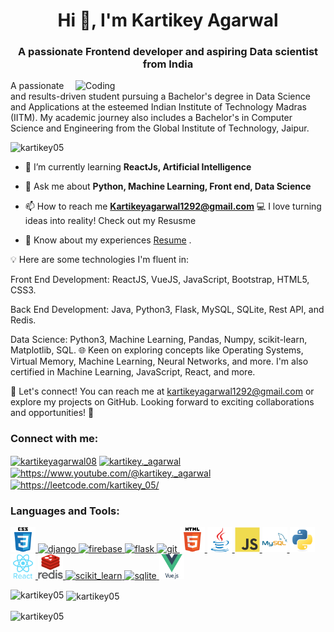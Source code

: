 <h1 align="center">Hi 👋, I'm Kartikey Agarwal</h1>
<h3 align="center">A passionate Frontend developer and aspiring Data scientist from India</h3>
<img align="right" alt="Coding" width="400" src="https://img.freepik.com/free-vector/hacker-operating-laptop-cartoon-icon-illustration-technology-icon-concept-isolated-flat-cartoon-style_138676-2387.jpg?size=338&ext=jpg&ga=GA1.1.1448711260.1707004800&semt=sph">

A passionate and results-driven student pursuing a Bachelor's degree in Data Science and Applications at the esteemed Indian Institute of Technology Madras (IITM). My academic journey also includes a Bachelor's in Computer Science and Engineering from the Global Institute of Technology, Jaipur.
<p align="left"> <img src="https://komarev.com/ghpvc/?username=kartikey05&label=Profile%20views&color=0e75b6&style=flat" alt="kartikey05" /> </p>

- 🌱 I’m currently learning **ReactJs, Artificial Intelligence**

- 💬 Ask me about **Python, Machine Learning, Front end, Data Science**

- 📫 How to reach me **Kartikeyagarwal1292@gmail.com**
💻 I love turning ideas into reality! Check out my Resusme
- 📄 Know about my experiences [Resume](https://drive.google.com/file/d/1KZardGsUqBF_24w-tq0msh_QA2GXDld_/view?usp=sharing) . 

💡 Here are some technologies I'm fluent in:

Front End Development: ReactJS, VueJS, JavaScript, Bootstrap, HTML5, CSS3.

Back End Development: Java, Python3, Flask, MySQL, SQLite, Rest API, and Redis.

Data Science: Python3, Machine Learning, Pandas, Numpy, scikit-learn, Matplotlib, SQL.
🌐 Keen on exploring concepts like Operating Systems, Virtual Memory, Machine Learning, Neural Networks, and more. I'm also certified in Machine Learning, JavaScript, React, and more.

🤝 Let's connect! You can reach me at kartikeyagarwal1292@gmail.com or explore my projects on GitHub. Looking forward to exciting collaborations and opportunities! 🚀
<h3 align="left">Connect with me:</h3>
<p align="left">
<a href="https://linkedin.com/in/kartikeyagarwal08" target="blank"><img align="center" src="https://raw.githubusercontent.com/rahuldkjain/github-profile-readme-generator/master/src/images/icons/Social/linked-in-alt.svg" alt="kartikeyagarwal08" height="30" width="40" /></a>
<a href="https://instagram.com/kartikey._agarwal" target="blank"><img align="center" src="https://raw.githubusercontent.com/rahuldkjain/github-profile-readme-generator/master/src/images/icons/Social/instagram.svg" alt="kartikey._agarwal" height="30" width="40" /></a>
<a href="https://www.youtube.com/c/https://www.youtube.com/@kartikey._agarwal" target="blank"><img align="center" src="https://raw.githubusercontent.com/rahuldkjain/github-profile-readme-generator/master/src/images/icons/Social/youtube.svg" alt="https://www.youtube.com/@kartikey._agarwal" height="30" width="40" /></a>
<a href="https://www.leetcode.com/https://leetcode.com/kartikey_05/" target="blank"><img align="center" src="https://raw.githubusercontent.com/rahuldkjain/github-profile-readme-generator/master/src/images/icons/Social/leet-code.svg" alt="https://leetcode.com/kartikey_05/" height="30" width="40" /></a>
</p>

<h3 align="left">Languages and Tools:</h3>
<p align="left"> <a href="https://www.w3schools.com/css/" target="_blank" rel="noreferrer"> <img src="https://raw.githubusercontent.com/devicons/devicon/master/icons/css3/css3-original-wordmark.svg" alt="css3" width="40" height="40"/> </a> <a href="https://www.djangoproject.com/" target="_blank" rel="noreferrer"> <img src="https://cdn.worldvectorlogo.com/logos/django.svg" alt="django" width="40" height="40"/> </a> <a href="https://firebase.google.com/" target="_blank" rel="noreferrer"> <img src="https://www.vectorlogo.zone/logos/firebase/firebase-icon.svg" alt="firebase" width="40" height="40"/> </a> <a href="https://flask.palletsprojects.com/" target="_blank" rel="noreferrer"> <img src="https://www.vectorlogo.zone/logos/pocoo_flask/pocoo_flask-icon.svg" alt="flask" width="40" height="40"/> </a> <a href="https://git-scm.com/" target="_blank" rel="noreferrer"> <img src="https://www.vectorlogo.zone/logos/git-scm/git-scm-icon.svg" alt="git" width="40" height="40"/> </a> <a href="https://www.w3.org/html/" target="_blank" rel="noreferrer"> <img src="https://raw.githubusercontent.com/devicons/devicon/master/icons/html5/html5-original-wordmark.svg" alt="html5" width="40" height="40"/> </a> <a href="https://www.java.com" target="_blank" rel="noreferrer"> <img src="https://raw.githubusercontent.com/devicons/devicon/master/icons/java/java-original.svg" alt="java" width="40" height="40"/> </a> <a href="https://developer.mozilla.org/en-US/docs/Web/JavaScript" target="_blank" rel="noreferrer"> <img src="https://raw.githubusercontent.com/devicons/devicon/master/icons/javascript/javascript-original.svg" alt="javascript" width="40" height="40"/> </a> <a href="https://www.mysql.com/" target="_blank" rel="noreferrer"> <img src="https://raw.githubusercontent.com/devicons/devicon/master/icons/mysql/mysql-original-wordmark.svg" alt="mysql" width="40" height="40"/> </a> <a href="https://www.python.org" target="_blank" rel="noreferrer"> <img src="https://raw.githubusercontent.com/devicons/devicon/master/icons/python/python-original.svg" alt="python" width="40" height="40"/> </a> <a href="https://reactjs.org/" target="_blank" rel="noreferrer"> <img src="https://raw.githubusercontent.com/devicons/devicon/master/icons/react/react-original-wordmark.svg" alt="react" width="40" height="40"/> </a> <a href="https://redis.io" target="_blank" rel="noreferrer"> <img src="https://raw.githubusercontent.com/devicons/devicon/master/icons/redis/redis-original-wordmark.svg" alt="redis" width="40" height="40"/> </a> <a href="https://scikit-learn.org/" target="_blank" rel="noreferrer"> <img src="https://upload.wikimedia.org/wikipedia/commons/0/05/Scikit_learn_logo_small.svg" alt="scikit_learn" width="40" height="40"/> </a> <a href="https://www.sqlite.org/" target="_blank" rel="noreferrer"> <img src="https://www.vectorlogo.zone/logos/sqlite/sqlite-icon.svg" alt="sqlite" width="40" height="40"/> </a> <a href="https://vuejs.org/" target="_blank" rel="noreferrer"> <img src="https://raw.githubusercontent.com/devicons/devicon/master/icons/vuejs/vuejs-original-wordmark.svg" alt="vuejs" width="40" height="40"/> </a> </p>

<p><img align="left" src="https://github-readme-stats.vercel.app/api/top-langs?username=kartikey05&show_icons=true&locale=en&layout=compact" alt="kartikey05" /></p>

<p>&nbsp;<img align="center" src="https://github-readme-stats.vercel.app/api?username=kartikey05&show_icons=true&locale=en" alt="kartikey05" /></p>

<p><img align="center" src="https://github-readme-streak-stats.herokuapp.com/?user=kartikey05&" alt="kartikey05" /></p>
